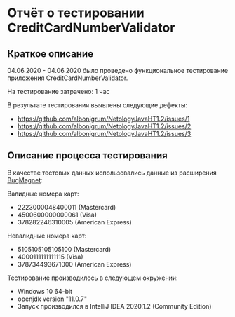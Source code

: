 # Отчёт о тестировании CreditCardNumberValidator

## Краткое описание

04.06.2020 - 04.06.2020 было проведено функциональное тестирование приложения CreditCardNumberValidator.

На тестирование затрачено: 1 час

В результате тестирования выявлены следующие дефекты:
* https://github.com/albonigrum/NetologyJavaHT1.2/issues/1
* https://github.com/albonigrum/NetologyJavaHT1.2/issues/2
* https://github.com/albonigrum/NetologyJavaHT1.2/issues/3

## Описание процесса тестирования

В качестве тестовых данных использовались данные из расширения [BugMagnet](https://bugmagnet.org/):

Валидные номера карт:
* 2223000048400011 (Mastercard)
* 4500600000000061 (Visa)
* 378282246310005 (American Express)

Невалидные номера карт:
* 5105105105105100 (Mastercard)
* 4000111111111115 (Visa)
* 378734493671000 (American Express)

Тестирование производилось в следующем окружении:
* Windows 10 64-bit
* openjdk version "11.0.7"
* Запуск производился в IntelliJ IDEA 2020.1.2 (Community Edition)

